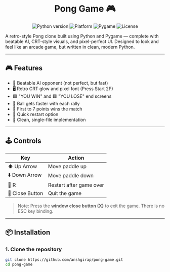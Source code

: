 <h1 align="center">Pong Game 🎮</h1>

<p align="center">
  <img alt="Python version" src="https://img.shields.io/badge/Python-3.11-blue.svg?style=flat-square&logo=python">
  <img alt="Platform" src="https://img.shields.io/badge/Platform-Windows%20%7C%20Linux-lightgrey.svg?style=flat-square&logo=windows">
  <img alt="Pygame" src="https://img.shields.io/badge/Built%20with-Pygame-yellow.svg?style=flat-square&logo=pygame">
  <img alt="License" src="https://img.shields.io/github/license/anshgirap/pong-game?style=flat-square&color=brightgreen">
</p>

A retro-style Pong clone built using Python and Pygame — complete with beatable AI, CRT-style visuals, and pixel-perfect UI. Designed to look and feel like an arcade game, but written in clean, modern Python.

---

## 🎮 Features

- 🧠 Beatable AI opponent (not perfect, but fast)
- 🖥️ Retro CRT glow and pixel font (Press Start 2P)
- 🟩 "YOU WIN" and 🟥 "YOU LOSE" end screens
- 🎯 Ball gets faster with each rally
- 🏁 First to 7 points wins the match
- 🔁 Quick restart option
- 💾 Clean, single-file implementation

---

## 🕹️ Controls

| Key             | Action                  |
| --------------- | ----------------------- |
| ⬆️ Up Arrow     | Move paddle up          |
| ⬇️ Down Arrow   | Move paddle down        |
| 🔁 R            | Restart after game over |
| 🔴 Close Button | Quit the game           |

> Note: Press the **window close button (X)** to exit the game. There is no ESC key binding.

---

## 📦 Installation

### 1. Clone the repository

```bash
git clone https://github.com/anshgirap/pong-game.git
cd pong-game
```
